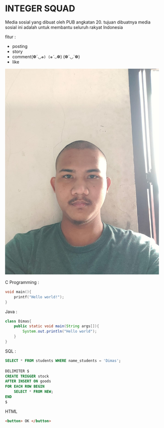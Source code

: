 # INTEGER SQUAD

Media sosial yang dibuat oleh PUB angkatan 20.
tujuan dibuatnya media sosial ini adalah untuk
membantu seluruh rakyat Indonesia

fitur :
- posting
- story
- comment(❁´◡`❁) (❁´◡`❁)  (❁´◡`❁)
- like 

![](abang.jpg)


C Programming :
```c
void main(){
    printf("Hello world!");
}
```


Java :
```java
class Dimas{
    public static void main(String args[]){
        System.out.println("Hello world");
    }
}

```

SQL :
```sql
SELECT * FROM students WHERE name_students = 'Dimas';

DELIMITER $
CREATE TRIGGER stock
AFTER INSERT ON goods
FOR EACH ROW BEGIN
    SELECT * FROM NEW;
END
$

```

HTML
```html
<button> OK </button> 
```